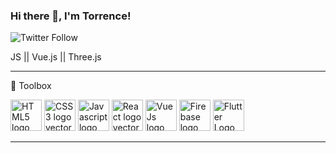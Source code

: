 ### Hi there 👋, I'm Torrence!

![Twitter Follow](https://img.shields.io/twitter/follow/TorrenceBrown4?style=social)

JS || Vue.js || Three.js

---

🧰 Toolbox

<img class="larger" src="https://www.vectorlogo.zone/logos/w3_html5/w3_html5-icon.svg" alt="HTML5 logo vector" width="50" height="50"> <img class="larger" src="https://cdn.worldvectorlogo.com/logos/css-3.svg" alt="CSS3 logo vector" width="50" height="50"> <img class="larger" src="https://cdn.worldvectorlogo.com/logos/logo-javascript.svg" alt="Javascript logo vector" width="50" height="50"> <img class="larger" src="https://cdn.worldvectorlogo.com/logos/react-2.svg" alt="React logo vector" width="50" height="50"> <img class="larger" src="https://cdn.worldvectorlogo.com/logos/vue-js-1.svg" alt="Vue Js logo vector" width="50" height="50"> <img class="larger" src="https://cdn.worldvectorlogo.com/logos/firebase-1.svg" alt="Firebase logo vector" width="50" height="50"> <img class="larger" src="https://cdn.worldvectorlogo.com/logos/flutter-logo.svg" alt="Flutter Logo logo vector" width="50" height="50">

---


<!--
**TorrenceB/TorrenceB** is a ✨ _special_ ✨ repository because its `README.md` (this file) appears on your GitHub profile.

Here are some ideas to get you started:

- 🔭 I’m currently working on ...
- 🌱 I’m currently learning ...
- 👯 I’m looking to collaborate on ...
- 🤔 I’m looking for help with ...
- 💬 Ask me about ...
- 📫 How to reach me: ...
- 😄 Pronouns: ...
- ⚡ Fun fact: ...
-->

